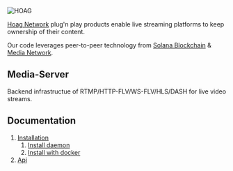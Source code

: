 
![HOAG](https://hoag.network/images/hoag-bars-square.gif)


[Hoag Network](https://hoag.network) plug'n play products enable live streaming platforms to keep ownership of their content.

Our code leverages peer-to-peer technology from [Solana Blockchain](https://solana.com) & [Media Network](https://media.network).

## Media-Server

Backend infrastructue of RTMP/HTTP-FLV/WS-FLV/HLS/DASH for live video streams.


## Documentation

1. [Installation](./docs)
	1. [Install daemon](./docs/installation.md)
	2. [Install with docker](./docs/installation_docker.md)
2. [Api](./docs/api.md)
